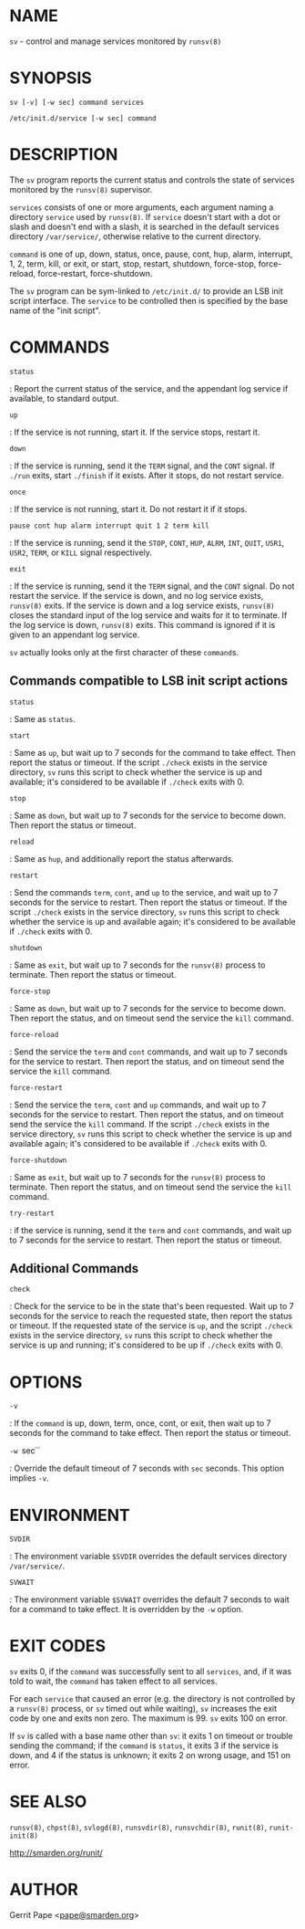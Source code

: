 <!-- -*- fill-column: 80 -*- -->

# NAME

`sv` - control and manage services monitored by `runsv(8)`

# SYNOPSIS

`sv [-v] [-w sec] command services`

`/etc/init.d/service [-w sec] command`

# DESCRIPTION

The `sv` program reports the current status and controls the state of services
monitored by the `runsv(8)` supervisor.

`services` consists of one or more arguments, each argument naming a directory
`service` used by `runsv(8)`. If `service` doesn't start with a dot or slash and
doesn't end with a slash, it is searched in the default services directory
`/var/service/`, otherwise relative to the current directory.

`command` is one of up, down, status, once, pause, cont, hup, alarm, interrupt,
1, 2, term, kill, or exit, or start, stop, restart, shutdown, force-stop,
force-reload, force-restart, force-shutdown.

The `sv` program can be sym-linked to `/etc/init.d/` to provide an LSB init
script interface. The `service` to be controlled then is specified by the base
name of the "init script".

# COMMANDS

`status`

:   Report the current status of the service, and the appendant log service if
    available, to standard output.

`up`

:   If the service is not running, start it. If the service stops, restart it.

`down`

:   If the service is running, send it the `TERM` signal, and the `CONT`
    signal. If `./run` exits, start `./finish` if it exists. After it stops, do
    not restart service.

`once`

:   If the service is not running, start it. Do not restart it if it stops.

`pause cont hup alarm interrupt quit 1 2 term kill`

:   If the service is running, send it the `STOP`, `CONT`, `HUP`, `ALRM`, `INT`,
    `QUIT`, `USR1`, `USR2`, `TERM`, or `KILL` signal respectively.

`exit`

:   If the service is running, send it the `TERM` signal, and the `CONT`
    signal. Do not restart the service. If the service is down, and no log
    service exists, `runsv(8)` exits. If the service is down and a log service
    exists, `runsv(8)` closes the standard input of the log service and waits
    for it to terminate. If the log service is down, `runsv(8)` exits. This
    command is ignored if it is given to an appendant log service.

`sv` actually looks only at the first character of these `command`s.

## Commands compatible to LSB init script actions

`status`

:   Same as `status`.

`start`

:   Same as `up`, but wait up to 7 seconds for the command to take effect. Then
    report the status or timeout. If the script `./check` exists in the service
    directory, `sv` runs this script to check whether the service is up and
    available; it's considered to be available if `./check` exits with 0.

`stop`

:   Same as `down`, but wait up to 7 seconds for the service to become
    down. Then report the status or timeout.

`reload`

:   Same as `hup`, and additionally report the status afterwards.

`restart`

:   Send the commands `term`, `cont`, and `up` to the service, and wait up to 7
    seconds for the service to restart. Then report the status or timeout. If
    the script `./check` exists in the service directory, `sv` runs this script
    to check whether the service is up and available again; it's considered to
    be available if `./check` exits with 0.

`shutdown`

:   Same as `exit`, but wait up to 7 seconds for the `runsv(8)` process to
    terminate. Then report the status or timeout.

`force-stop`

:   Same as `down`, but wait up to 7 seconds for the service to become
    down. Then report the status, and on timeout send the service the `kill`
    command.

`force-reload`

:   Send the service the `term` and `cont` commands, and wait up to 7 seconds
    for the service to restart. Then report the status, and on timeout send the
    service the `kill` command.

`force-restart`

:   Send the service the `term`, `cont` and `up` commands, and wait up to 7
    seconds for the service to restart. Then report the status, and on timeout
    send the service the `kill` command. If the script `./check` exists in the
    service directory, `sv` runs this script to check whether the service is up
    and available again; it\'s considered to be available if `./check` exits
    with 0.

`force-shutdown`

:   Same as `exit`, but wait up to 7 seconds for the `runsv(8)` process to
    terminate. Then report the status, and on timeout send the service the
    `kill` command.

`try-restart`

:   if the service is running, send it the `term` and `cont` commands, and wait
    up to 7 seconds for the service to restart. Then report the status or
    timeout.

## Additional Commands

`check`

:   Check for the service to be in the state that's been requested.  Wait up to
    7 seconds for the service to reach the requested state, then report the
    status or timeout. If the requested state of the service is `up`, and the
    script `./check` exists in the service directory, `sv` runs this script to
    check whether the service is up and running; it\'s considered to be up if
    `./check` exits with 0.

# OPTIONS

`-v`

:   If the `command` is up, down, term, once, cont, or exit, then wait up to 7
    seconds for the command to take effect. Then report the status or timeout.

`-w `sec``

:   Override the default timeout of 7 seconds with `sec` seconds. This option
    implies `-v`.

# ENVIRONMENT

`SVDIR`

:   The environment variable `$SVDIR` overrides the default services directory
    `/var/service/`.

`SVWAIT`

:   The environment variable `$SVWAIT` overrides the default 7 seconds to wait
    for a command to take effect. It is overridden by the `-w` option.

# EXIT CODES

`sv` exits 0, if the `command` was successfully sent to all `services`, and, if
it was told to wait, the `command` has taken effect to all services.

For each `service` that caused an error (e.g. the directory is not controlled by
a `runsv(8)` process, or `sv` timed out while waiting), `sv` increases the exit
code by one and exits non zero. The maximum is 99. `sv` exits 100 on error.

If `sv` is called with a base name other than `sv`: it exits 1 on timeout or
trouble sending the command; if the `command` is `status`, it exits 3 if the
service is down, and 4 if the status is unknown; it exits 2 on wrong usage, and
151 on error.

# SEE ALSO

`runsv(8)`, `chpst(8)`, `svlogd(8)`, `runsvdir(8)`, `runsvchdir(8)`, `runit(8)`,
`runit-init(8)`

http://smarden.org/runit/

# AUTHOR

Gerrit Pape \<pape@smarden.org\>
